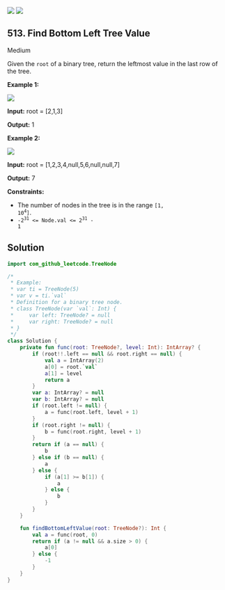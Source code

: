 [![](https://img.shields.io/github/stars/javadev/LeetCode-in-Kotlin?label=Stars&style=flat-square)](https://github.com/javadev/LeetCode-in-Kotlin)
[![](https://img.shields.io/github/forks/javadev/LeetCode-in-Kotlin?label=Fork%20me%20on%20GitHub%20&style=flat-square)](https://github.com/javadev/LeetCode-in-Kotlin/fork)

## 513\. Find Bottom Left Tree Value

Medium

Given the `root` of a binary tree, return the leftmost value in the last row of the tree.

**Example 1:**

![](https://assets.leetcode.com/uploads/2020/12/14/tree1.jpg)

**Input:** root = [2,1,3]

**Output:** 1

**Example 2:**

![](https://assets.leetcode.com/uploads/2020/12/14/tree2.jpg)

**Input:** root = [1,2,3,4,null,5,6,null,null,7]

**Output:** 7

**Constraints:**

*   The number of nodes in the tree is in the range <code>[1, 10<sup>4</sup>]</code>.
*   <code>-2<sup>31</sup> <= Node.val <= 2<sup>31</sup> - 1</code>

## Solution

```kotlin
import com_github_leetcode.TreeNode

/*
 * Example:
 * var ti = TreeNode(5)
 * var v = ti.`val`
 * Definition for a binary tree node.
 * class TreeNode(var `val`: Int) {
 *     var left: TreeNode? = null
 *     var right: TreeNode? = null
 * }
 */
class Solution {
    private fun func(root: TreeNode?, level: Int): IntArray? {
        if (root!!.left == null && root.right == null) {
            val a = IntArray(2)
            a[0] = root.`val`
            a[1] = level
            return a
        }
        var a: IntArray? = null
        var b: IntArray? = null
        if (root.left != null) {
            a = func(root.left, level + 1)
        }
        if (root.right != null) {
            b = func(root.right, level + 1)
        }
        return if (a == null) {
            b
        } else if (b == null) {
            a
        } else {
            if (a[1] >= b[1]) {
                a
            } else {
                b
            }
        }
    }

    fun findBottomLeftValue(root: TreeNode?): Int {
        val a = func(root, 0)
        return if (a != null && a.size > 0) {
            a[0]
        } else {
            -1
        }
    }
}
```